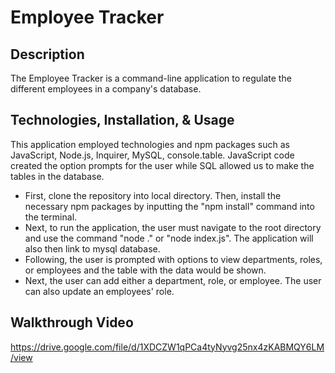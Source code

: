 # Employee Tracker

## Description
The Employee Tracker is a command-line application to regulate the different employees in a company's database.

## Technologies, Installation, & Usage

This application employed technologies and npm packages such as JavaScript, Node.js, Inquirer, MySQL, console.table. JavaScript code created the option prompts for the user while SQL allowed us to make the tables in the database.

- First, clone the repository into local directory. Then, install the necessary npm packages by inputting the "npm install" command into the terminal.
- Next, to run the application, the user must navigate to the root directory and use the command "node ." or "node index.js". The application will also then link to mysql database.
- Following, the user is prompted with options to view departments, roles, or employees and the table with the data would be shown.
- Next, the user can add either a department, role, or employee. The user can also update an employees' role.

## Walkthrough Video
https://drive.google.com/file/d/1XDCZW1qPCa4tyNyvg25nx4zKABMQY6LM/view
